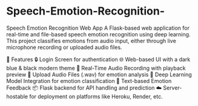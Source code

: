 # Speech-Emotion-Recognition-
Speech Emotion Recognition Web App
A Flask-based web application for real-time and file-based speech emotion recognition using deep learning. This project classifies emotions from audio input, either through live microphone recording or uploaded audio files.

🚀 Features
🔒 Login Screen for authentication
🌐 Web-based UI with a dark blue & black modern theme
🎤 Real-Time Audio Recording with playback preview
📁 Upload Audio Files (.wav) for emotion analysis
🧠 Deep Learning Model Integration for emotion classification
💬 Text-based Emotion Feedback
📦 Flask backend for API handling and prediction
☁️ Server-hostable for deployment on platforms like Heroku, Render, etc.
